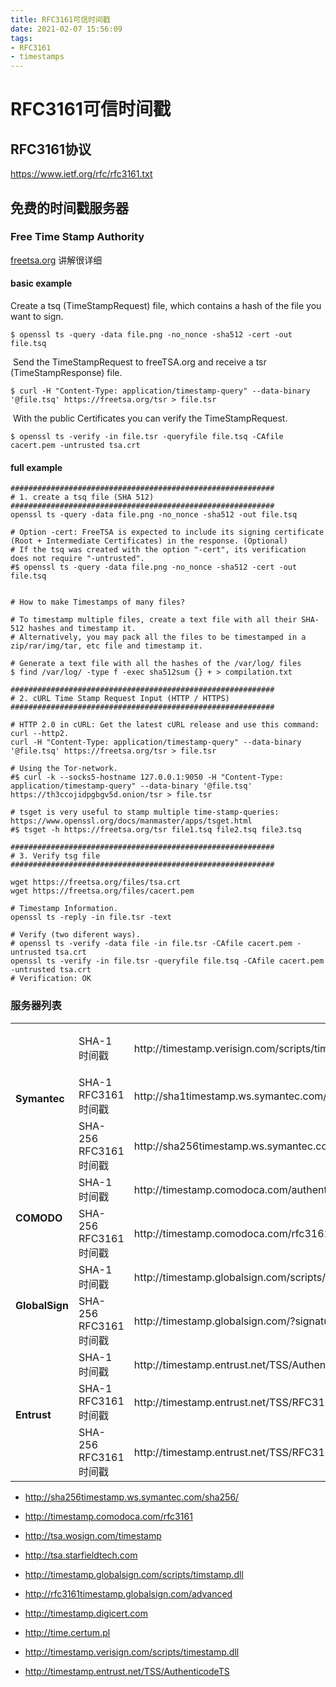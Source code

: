 ```yaml
---
title: RFC3161可信时间戳
date: 2021-02-07 15:56:09
tags: 
- RFC3161
- timestamps
---
```



# RFC3161可信时间戳

## RFC3161协议

https://www.ietf.org/rfc/rfc3161.txt

## 免费的时间戳服务器

### Free Time Stamp Authority

[freetsa.org](https://freetsa.org/index_en.php) 讲解很详细

#### basic example

Create a tsq (TimeStampRequest) file, which contains a hash of the file you want to sign.                    

```shell
$ openssl ts -query -data file.png -no_nonce -sha512 -cert -out file.tsq
```

​                    Send the TimeStampRequest to freeTSA.org and receive a tsr (TimeStampResponse) file.                                

```shell
$ curl -H "Content-Type: application/timestamp-query" --data-binary '@file.tsq' https://freetsa.org/tsr > file.tsr
```

​                    With the public Certificates you can verify the TimeStampRequest.                    

```shell
$ openssl ts -verify -in file.tsr -queryfile file.tsq -CAfile cacert.pem -untrusted tsa.crt
```

#### full example

```shell
###########################################################
# 1. create a tsq file (SHA 512)
###########################################################
openssl ts -query -data file.png -no_nonce -sha512 -out file.tsq

# Option -cert: FreeTSA is expected to include its signing certificate (Root + Intermediate Certificates) in the response. (Optional)
# If the tsq was created with the option "-cert", its verification does not require "-untrusted".
#$ openssl ts -query -data file.png -no_nonce -sha512 -cert -out file.tsq


# How to make Timestamps of many files?

# To timestamp multiple files, create a text file with all their SHA-512 hashes and timestamp it.
# Alternatively, you may pack all the files to be timestamped in a zip/rar/img/tar, etc file and timestamp it.

# Generate a text file with all the hashes of the /var/log/ files
$ find /var/log/ -type f -exec sha512sum {} + > compilation.txt

###########################################################
# 2. cURL Time Stamp Request Input (HTTP / HTTPS)
###########################################################

# HTTP 2.0 in cURL: Get the latest cURL release and use this command: curl --http2.
curl -H "Content-Type: application/timestamp-query" --data-binary '@file.tsq' https://freetsa.org/tsr > file.tsr

# Using the Tor-network.
#$ curl -k --socks5-hostname 127.0.0.1:9050 -H "Content-Type: application/timestamp-query" --data-binary '@file.tsq' https://th3ccojidpgbgv5d.onion/tsr > file.tsr

# tsget is very useful to stamp multiple time-stamp-queries: https://www.openssl.org/docs/manmaster/apps/tsget.html
#$ tsget -h https://freetsa.org/tsr file1.tsq file2.tsq file3.tsq

###########################################################
# 3. Verify tsg file
###########################################################

wget https://freetsa.org/files/tsa.crt
wget https://freetsa.org/files/cacert.pem

# Timestamp Information.
openssl ts -reply -in file.tsr -text

# Verify (two diferent ways).
# openssl ts -verify -data file -in file.tsr -CAfile cacert.pem -untrusted tsa.crt 
openssl ts -verify -in file.tsr -queryfile file.tsq -CAfile cacert.pem -untrusted tsa.crt
# Verification: OK
```

### 服务器列表

<table>
<tbody>
<tr>
<td rowspan="3">
<p><strong>Symantec</strong></p>
</td>
<td>
<p>SHA-1 时间戳</p>
</td>
<td>
<p>http://timestamp.verisign.com/scripts/timstamp.dll</p>
</td>
</tr>
<tr>
<td>SHA-1 RFC3161时间戳</td>
<td>http://sha1timestamp.ws.symantec.com/sha1/timestamp</td>
</tr>
<tr>
<td>SHA-256 RFC3161时间戳</td>
<td>http://sha256timestamp.ws.symantec.com/sha256/timestamp</td>
</tr>
<tr>
<td rowspan="2"><strong>COMODO</strong></td>
<td>SHA-1 时间戳</td>
<td>http://timestamp.comodoca.com/authenticode</td>
</tr>
<tr>
<td>SHA-256 RFC3161时间戳</td>
<td>http://timestamp.comodoca.com/rfc3161</td>
</tr>
<tr>
<td rowspan="2"><strong>GlobalSign</strong></td>
<td>SHA-1 时间戳</td>
<td>http://timestamp.globalsign.com/scripts/timestamp.dll</td>
</tr>
<tr>
<td>SHA-256 RFC3161时间戳</td>
<td>http://timestamp.globalsign.com/?signature=sha2</td>
</tr>
<tr>
<td rowspan="3"><strong>Entrust</strong></td>
<td>SHA-1 时间戳</td>
<td>http://timestamp.entrust.net/TSS/AuthenticodeTS</td>
</tr>
<tr>
<td>SHA-1 RFC3161时间戳</td>
<td>http://timestamp.entrust.net/TSS/RFC3161sha1TS</td>
</tr>
<tr>
<td>SHA-256 RFC3161时间戳</td>
<td>http://timestamp.entrust.net/TSS/RFC3161sha2TS</td>
</tr>
</tbody>
</table>

- http://sha256timestamp.ws.symantec.com/sha256/

- http://timestamp.comodoca.com/rfc3161

- http://tsa.wosign.com/timestamp

- http://tsa.starfieldtech.com

- http://timestamp.globalsign.com/scripts/timstamp.dll

- http://rfc3161timestamp.globalsign.com/advanced

- http://timestamp.digicert.com

- http://time.certum.pl

- http://timestamp.verisign.com/scripts/timestamp.dll

- http://timestamp.entrust.net/TSS/AuthenticodeTS

    